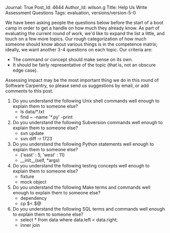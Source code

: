 Journal: True
Post_Id: 4644
Author_Id: wilson.g
Title: Help Us Write Assessment Questions
Tags: evaluation, versions/version-5-0

<p>We have been asking people the questions below before the start of a boot camp in order to get a handle on how much they already know. As part of evaluating the current round of work, we'd like to expand the list a little, and touch on a few more topics.  Our rough categorization of how much someone should know about various things is in the competence matrix; ideally, we want another 3-4 questions on each topic. Our criteria are:</p>
<ul>
<li>The command or concept should make sense on its own.</li>
<li>It should be fairly representative of the topic (that is, not an obscure edge case).</li>
</ul>
<p>Assessing impact may be the most important thing we do in this round of Software Carpentry, so please send us suggestions by email, or add comments to this post.</p>
<ol>
<li>Do you understand the following Unix shell commands well enough to explain them to someone else?
<ul>
<li>ls data/*.txt</li>
<li>find ~ -name '*.py' -print</li>
</ul>
</li>
<li>Do you understand the following Subversion commands well enough to explain them to someone else?
<ul>
<li>svn update</li>
<li>svn diff -r 1723</li>
</ul>
</li>
<li>Do you understand the following Python statements well enough to explain them to someone else?
<ul>
<li>{'east' : 5, 'west' : 11}</li>
<li>__init__(self, *args)</li>
</ul>
</li>
<li>Do you understand the following testing concepts well enough to explain them to someone else?
<ul>
<li>fixture</li>
<li>mock object</li>
</ul>
</li>
<li>Do you understand the following Make terms and commands well enough to explain them to someone else?
<ul>
<li>dependency</li>
<li>cp $&lt; $@</li>
</ul>
</li>
<li>Do you understand the following SQL terms and commands well enough to explain them to someone else?
<ul>
<li>select * from data where data.left &lt; data.right;</li>
<li>inner join</li>
</ul>
</li>
</ol>
